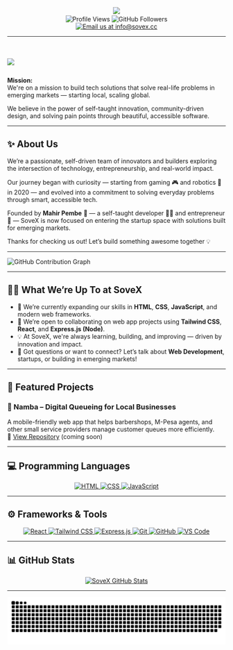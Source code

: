 <div id="header" align="center">
    <img src="https://media.giphy.com/media/M9gbBd9nbDrOTu1Mqx/giphy.gif" width="100"/>
</div>

<div align="center">
    <img src="https://komarev.com/ghpvc/?username=sovexlabs&style=plastic" alt="Profile Views"/>
    <img src="https://img.shields.io/github/followers/sovexlabs?style=social&label=Followers&cacheSeconds=0" alt="GitHub Followers"/>
</div>

<div id="badges" align="center">
    <a href="mailto:info@sovex.cc">
        <img src="https://img.shields.io/badge/Email%20us-3A76F0?style=for-the-badge&logo=gmail&logoColor=white" alt="Email us at info@sovex.cc">
    </a>
</div>

---

<h1>
    <img src="https://readme-typing-svg.herokuapp.com/?font=Righteous&size=35&width=500&height=70&duration=4000&color=7E57C2&lines=Hi!+We're+SoveX+👋" />
</h1>

**Mission:**  
We're on a mission to build tech solutions that solve real-life problems in emerging markets — starting local, scaling global.

We believe in the power of self-taught innovation, community-driven design, and solving pain points through beautiful, accessible software.

---

## ✨ About Us

We’re a passionate, self-driven team of innovators and builders exploring the intersection of technology, entrepreneurship, and real-world impact.

Our journey began with curiosity — starting from gaming 🎮 and robotics 🤖 in 2020 — and evolved into a commitment to solving everyday problems through smart, accessible tech.

Founded by **Mahir Pembe** 🎉 — a self-taught developer 👨‍💻 and entrepreneur 💼 — SoveX is now focused on entering the startup space with solutions built for emerging markets.

Thanks for checking us out! Let’s build something awesome together 💡

---

![GitHub Contribution Graph](https://github-readme-activity-graph.vercel.app/graph?username=sovexlabs&theme=tokyo-night&hide_border=true&hide_title=false&area=true&custom_title=Contribution%20Graph%20In%20All%20Repo)

---

## 👨‍💻 What We’re Up To at SoveX

- 🌱 We’re currently expanding our skills in **HTML**, **CSS**, **JavaScript**, and modern web frameworks.
- 🧩 We’re open to collaborating on web app projects using **Tailwind CSS**, **React**, and **Express.js (Node)**.
- 💡 At SoveX, we're always learning, building, and improving — driven by innovation and impact.
- 💬 Got questions or want to connect? Let’s talk about **Web Development**, startups, or building in emerging markets!

---

## 🚀 Featured Projects

### 📲 Namba – Digital Queueing for Local Businesses

A mobile-friendly web app that helps barbershops, M-Pesa agents, and other small service providers manage customer queues more efficiently.  
🔗 [View Repository](https://github.com/sovexlabs/namba) (coming soon)

---

## 💻 Programming Languages

<p align="center">
    <a href="https://developer.mozilla.org/en-US/docs/Web/HTML" target="_blank">
        <img src="https://skillicons.dev/icons?i=html" alt="HTML" />
    </a>
    <a href="https://developer.mozilla.org/en-US/docs/Web/CSS" target="_blank">
        <img src="https://skillicons.dev/icons?i=css" alt="CSS" />
    </a>
    <a href="https://developer.mozilla.org/en-US/docs/Web/JavaScript" target="_blank">
        <img src="https://skillicons.dev/icons?i=javascript" alt="JavaScript" />
    </a>
</p>

---

## ⚙️ Frameworks & Tools

<p align="center">
    <a href="https://react.dev/" target="_blank">
        <img src="https://skillicons.dev/icons?i=react" alt="React" />
    </a>
    <a href="https://tailwindcss.com/" target="_blank">
        <img src="https://skillicons.dev/icons?i=tailwind" alt="Tailwind CSS" />
    </a>
    <a href="https://expressjs.com/" target="_blank">
        <img src="https://skillicons.dev/icons?i=nodejs" alt="Express.js" />
    </a>
    <a href="https://git-scm.com/" target="_blank">
        <img src="https://skillicons.dev/icons?i=git" alt="Git" />
    </a>
    <a href="https://github.com/" target="_blank">
        <img src="https://skillicons.dev/icons?i=github" alt="GitHub" />
    </a>
    <a href="https://code.visualstudio.com/" target="_blank">
        <img src="https://skillicons.dev/icons?i=vscode" alt="VS Code" />
    </a>
</p>

---

## 📊 GitHub Stats

<div align="center">
    <a href="https://github.com/sovexlabs/github-readme-stats">
        <img alt="SoveX GitHub Stats" src="https://github-readme-stats.vercel.app/api/?username=sovexlabs&show_icons=true&count_private=true&theme=tokyo-night&hide_border=true"/>
    </a>
</div>

---

![Snake Animation](https://github.com/sovexlabs/sovexlabs/blob/main/assets/github-snake.svg)
